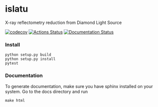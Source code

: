 # islatu

X-ray reflectometry reduction from Diamond Light Source

[![codecov](https://codecov.io/gh/RBrearton/islatu/branch/master/graph/badge.svg?token=FGIV0MVHS8)](https://codecov.io/gh/RBrearton/islatu)
[![Actions Status](https://github.com/RBrearton/islatu/workflows/pytest/badge.svg)](https://github.com/pytest/islatu/actions)
[![Documentation Status](https://readthedocs.org/projects/local-stats/badge/?version=latest)](https://local-stats.readthedocs.io/en/latest/?badge=latest)

### Install

```
python setup.py build
python setup.py install
pytest
```

### Documentation

To generate documentation, make sure you have sphinx installed on your system.
Go to the docs directory and run

```
make html
```
